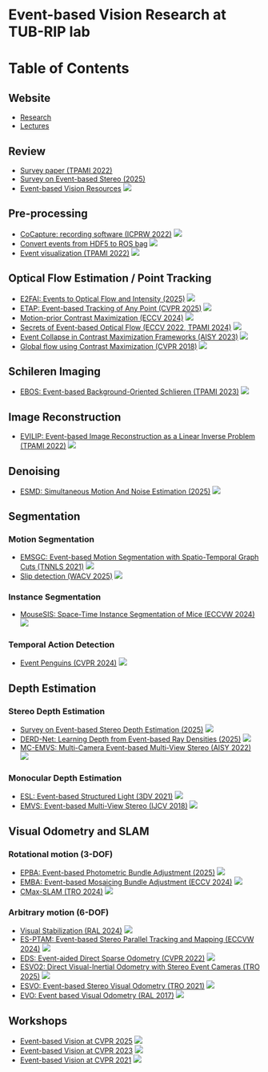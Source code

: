 # Event-based Vision Research at TUB-RIP lab
# Table of Contents

## Website
* [Research](https://sites.google.com/view/guillermogallego/research/event-based-vision)
* [Lectures](https://sites.google.com/view/guillermogallego/teaching/event-based-robot-vision)

## Review
* [Survey paper (TPAMI 2022)](https://arxiv.org/pdf/1904.08405)
* [Survey on Event-based Stereo (2025)](https://arxiv.org/pdf/2409.17680)
* [Event-based Vision Resources](https://github.com/uzh-rpg/event-based_vision_resources) <img src="https://img.shields.io/github/stars/uzh-rpg/event-based_vision_resources?style=social"/>

## Pre-processing 
* [CoCapture: recording software (ICPRW 2022)](https://github.com/tub-rip/CoCapture) <img src="https://img.shields.io/github/stars/tub-rip/CoCapture?style=social"/>
* [Convert events from HDF5 to ROS bag](https://github.com/tub-rip/events_h52bag) <img src="https://img.shields.io/github/stars/tub-rip/events_h52bag?style=social"/>
* [Event visualization (TPAMI 2022)](https://github.com/tub-rip/events_viz) <img src="https://img.shields.io/github/stars/tub-rip/events_viz?style=social"/>

## Optical Flow Estimation / Point Tracking
* [E2FAI: Events to Optical Flow and Intensity (2025)](https://github.com/tub-rip/e2fai) <img src="https://img.shields.io/github/stars/tub-rip/e2fai?style=social"/>
* [ETAP: Event-based Tracking of Any Point (CVPR 2025)](https://github.com/tub-rip/ETAP) <img src="https://img.shields.io/github/stars/tub-rip/ETAP?style=social"/>
* [Motion-prior Contrast Maximization (ECCV 2024)](https://github.com/tub-rip/MotionPriorCMax) <img src="https://img.shields.io/github/stars/tub-rip/MotionPriorCMax?style=social"/>
* [Secrets of Event-based Optical Flow (ECCV 2022, TPAMI 2024)](https://github.com/tub-rip/event_based_optical_flow) <img src="https://img.shields.io/github/stars/tub-rip/event_based_optical_flow?style=social"/>
* [Event Collapse in Contrast Maximization Frameworks (AISY 2023)](https://github.com/tub-rip/event_collapse) <img src="https://img.shields.io/github/stars/tub-rip/event_collapse?style=social"/>
* [Global flow using Contrast Maximization (CVPR 2018)](https://github.com/tub-rip/dvs_global_flow_skeleton) <img src="https://img.shields.io/github/stars/tub-rip/dvs_global_flow_skeleton?style=social"/>

## Schileren Imaging
* [EBOS: Event-based Background-Oriented Schlieren (TPAMI 2023)](https://github.com/tub-rip/event_based_bos) <img src="https://img.shields.io/github/stars/tub-rip/event_based_bos?style=social"/>
  
## Image Reconstruction
* [EVILIP: Event-based Image Reconstruction as a Linear Inverse Problem (TPAMI 2022)](https://github.com/tub-rip/event_based_image_rec_inverse_problem) <img src="https://img.shields.io/github/stars/tub-rip/event_based_image_rec_inverse_problem?style=social"/>

## Denoising
* [ESMD: Simultaneous Motion And Noise Estimation (2025)](https://github.com/tub-rip/esmd) <img src="https://img.shields.io/github/stars/tub-rip/esmd?style=social"/>

## Segmentation

### Motion Segmentation
* [EMSGC: Event-based Motion Segmentation with Spatio-Temporal Graph Cuts (TNNLS 2021)](https://github.com/HKUST-Aerial-Robotics/EMSGC) <img src="https://img.shields.io/github/stars/HKUST-Aerial-Robotics/EMSGC?style=social"/>
* [Slip detection (WACV 2025)](https://github.com/tub-rip/event_slip) <img src="https://img.shields.io/github/stars/tub-rip/event_slip?style=social"/>

### Instance Segmentation
* [MouseSIS: Space-Time Instance Segmentation of Mice (ECCVW 2024)](https://github.com/tub-rip/MouseSIS) <img src="https://img.shields.io/github/stars/tub-rip/MouseSIS?style=social"/>

### Temporal Action Detection
* [Event Penguins (CVPR 2024)](https://github.com/tub-rip/event_penguins) <img src="https://img.shields.io/github/stars/tub-rip/event_penguins?style=social"/>

## Depth Estimation

### Stereo Depth Estimation
* [Survey on Event-based Stereo Depth Estimation (2025)](https://github.com/tub-rip/EventStereoSurvey) <img src="https://img.shields.io/github/stars/tub-rip/EventStereoSurvey?style=social"/>
* [DERD-Net: Learning Depth from Event-based Ray Densities (2025)](https://arxiv.org/pdf/2504.15863) <img src="https://img.shields.io/github/stars/tub-rip/derd-net?style=social"/>
* [MC-EMVS: Multi-Camera Event-based Multi-View Stereo (AISY 2022)](https://github.com/tub-rip/dvs_mcemvs) <img src="https://img.shields.io/github/stars/tub-rip/dvs_mcemvs?style=social"/>

### Monocular Depth Estimation
* [ESL: Event-based Structured Light (3DV 2021)](https://rpg.ifi.uzh.ch/esl.html) <img src="https://img.shields.io/github/stars/uzh-rpg/ESL?style=social"/>
* [EMVS: Event-based Multi-View Stereo (IJCV 2018)](https://github.com/uzh-rpg/rpg_emvs) <img src="https://img.shields.io/github/stars/uzh-rpg/rpg_emvs?style=social"/>

## Visual Odometry and SLAM

### Rotational motion (3-DOF)
* [EPBA: Event-based Photometric Bundle Adjustment (2025)](https://github.com/tub-rip/epba) <img src="https://img.shields.io/github/stars/tub-rip/epba?style=social"/>
* [EMBA: Event-based Mosaicing Bundle Adjustment (ECCV 2024)](https://github.com/tub-rip/emba) <img src="https://img.shields.io/github/stars/tub-rip/emba?style=social"/>
* [CMax-SLAM (TRO 2024)](https://github.com/tub-rip/cmax_slam) <img src="https://img.shields.io/github/stars/tub-rip/cmax_slam?style=social"/>

### Arbitrary motion (6-DOF)
* [Visual Stabilization (RAL 2024)](https://github.com/tub-rip/visual_stabilization) <img src="https://img.shields.io/github/stars/tub-rip/events_viz?style=social"/>
* [ES-PTAM: Event-based Stereo Parallel Tracking and Mapping (ECCVW 2024)](https://github.com/tub-rip/ES-PTAM) <img src="https://img.shields.io/github/stars/tub-rip/ES-PTAM?style=social"/>
* [EDS: Event-aided Direct Sparse Odometry (CVPR 2022)](https://rpg.ifi.uzh.ch/eds.html) <img src="https://img.shields.io/github/stars/uzh-rpg/eds-buildconf?style=social"/>
* [ESVO2: Direct Visual-Inertial Odometry with Stereo Event Cameras (TRO 2025)](https://github.com/NAIL-HNU/ESVO2) <img src="https://img.shields.io/github/stars/NAIL-HNU/ESVO2?style=social"/>
* [ESVO: Event-based Stereo Visual Odometry (TRO 2021)](https://github.com/HKUST-Aerial-Robotics/ESVO) <img src="https://img.shields.io/github/stars/HKUST-Aerial-Robotics/ESVO?style=social"/>
* [EVO: Event based Visual Odometry (RAL 2017)](https://github.com/uzh-rpg/rpg_dvs_evo_open/) <img src="https://img.shields.io/github/stars/uzh-rpg/rpg_dvs_evo_open?style=social"/>

## Workshops
* [Event-based Vision at CVPR 2025](https://github.com/tub-rip/eventvision2025) <img src="https://img.shields.io/github/stars/tub-rip/eventvision2025?style=social"/>
* [Event-based Vision at CVPR 2023](https://github.com/tub-rip/eventvision2023) <img src="https://img.shields.io/github/stars/tub-rip/eventvision2023?style=social"/>
* [Event-based Vision at CVPR 2021](https://github.com/tub-rip/eventvision2021) <img src="https://img.shields.io/github/stars/tub-rip/eventvision2021?style=social"/>

<!-- Inspired by https://github.com/coderonion/awesome-snn/blob/main/README.md -->
